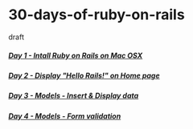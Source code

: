 # 30-days-of-ruby-on-rails
draft



##### [Day 1 - Intall Ruby on Rails on Mac OSX](1-install-ruby-on-rails)

##### [Day 2 - Display "Hello Rails!" on Home page](2-hello-world)

##### [Day 3 - Models - Insert & Display data](3-rails-models-insert-data)

##### [Day 4 - Models - Form validation](4-rails-models-form-validation)